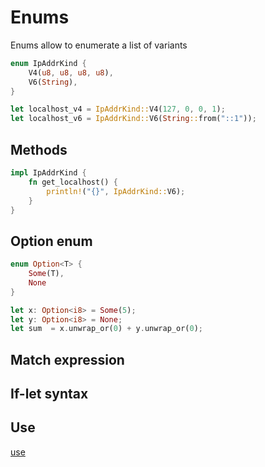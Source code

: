 # Enums

Enums allow to enumerate a list of variants

```rs
enum IpAddrKind {
    V4(u8, u8, u8, u8),
    V6(String),
}

let localhost_v4 = IpAddrKind::V4(127, 0, 0, 1);
let localhost_v6 = IpAddrKind::V6(String::from("::1"));
```

## Methods

```rs
impl IpAddrKind {
    fn get_localhost() {
        println!("{}", IpAddrKind::V6);
    }
}
```

## Option enum

```rs
enum Option<T> {
    Some(T),
    None
}

let x: Option<i8> = Some(5);
let y: Option<i8> = None;
let sum  = x.unwrap_or(0) + y.unwrap_or(0);
```

## Match expression

## If-let syntax

## Use

[use](https://doc.rust-lang.org/stable/rust-by-example/custom_types/enum/enum_use.html)
